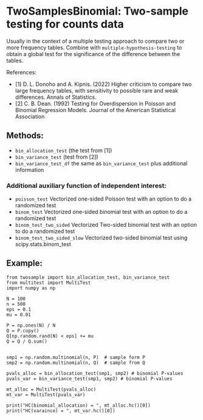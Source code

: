 # TwoSamplesBinomial: Two-sample testing for counts data
Usually in the context of a multiple testing approach to compare two or more frequency tables. Combine with ``multiple-hypothesis-testing`` to
obtain a global test for the significance of the difference between the 
tables.

References:
- [1] D. L. Donoho and A. Kipnis. (2022) Higher criticism to compare two large frequency tables, with sensitivity to possible rare and weak differences. Annals of Statistics. 
- [2]  C. B. Dean. (1992) Testing for Overdispersion in Poisson and Binomial Regression Models. Journal of the American Statistical Association


## Methods:
- ``bin_allocation_test`` (the test from [1])
- ``bin_variance_test`` (test from [2])
- ``bin_variance_test_df`` the same as ``bin_variance_test`` plus additional information


### Additional auxiliary function of independent interest:
 - ``poisson_test`` Vectorized one-sided Poisson test with an option to do a randomized test
 - ``binom_test`` Vectorized one-sided binomial test with an option to do a randomized test
 - ``binom_test_two_sided`` Vectorized Two-sided binomial test with an option to do a randomized test
 - ``binom_test_two_sided_slow`` Vectorized two-sided binomial test using scipy.stats.binom_test

## Example:
```
from twosample import bin_allocation_test, bin_variance_test
from multitest import MultiTest
import numpy as np

N = 100
n = 500
eps = 0.1
mu = 0.01

P = np.ones(N) / N
Q = P.copy()
Q[np.random.rand(N) < eps] += mu
Q = Q / Q.sum()

  
smp1 = np.random.multinomial(n, P)  # sample form P
smp2 = np.random.multinomial(n, Q)  # sample from Q

pvals_alloc = bin_allocation_test(smp1, smp2) # binomial P-values
pvals_var = bin_variance_test(smp1, smp2) # binomial P-values

mt_alloc = MultiTest(pvals_alloc)
mt_var = MultiTest(pvals_var)

print("HC(binomial_allocation) = ", mt_alloc.hc()[0])
print("HC(varaince) = ", mt_var.hc()[0])
```
